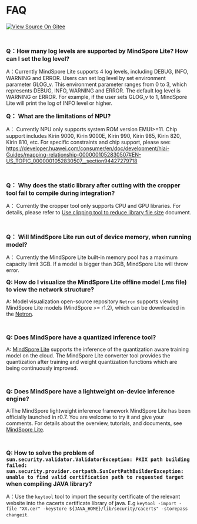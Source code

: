 # FAQ

[![View Source On Gitee](https://mindspore-website.obs.cn-north-4.myhuaweicloud.com/website-images/r1.9/resource/_static/logo_source_en.png)](https://gitee.com/mindspore/docs/blob/r1.9/docs/lite/faq/source_en/faq.md)

<br/>

<font size=3>**Q：How many log levels are supported by MindSpore Lite? How can I set the log level?**</font>

A：Currently MindSpore Lite supports 4 log levels, including DEBUG, INFO, WARNING and ERROR. Users can set log level by set environment parameter GLOG_v. This environment parameter ranges from 0 to 3, which represents DEBUG, INFO, WARNING and ERROR. The default log level is WARNING or ERROR. For example, if the user sets GLOG_v to 1, MindSpore Lite will print the log of INFO level or higher.
<br/>

<font size=3>**Q： What are the limitations of NPU?**</font>

A： Currently NPU only supports system ROM version EMUI>=11. Chip support includes Kirin 9000, Kirin 9000E, Kirin 990, Kirin 985, Kirin 820, Kirin 810, etc. For specific constraints and chip support, please see: <https://developer.huawei.com/consumer/en/doc/development/hiai-Guides/mapping-relationship-0000001052830507#EN-US_TOPIC_0000001052830507__section94427279718>

<br/>

<font size=3>**Q： Why does the static library after cutting with the cropper tool fail to compile during integration?**</font>

A： Currently the cropper tool only supports CPU and GPU libraries. For details, please refer to [Use clipping tool to reduce library file size](https://www.mindspore.cn/lite/docs/en/r1.9/use/cropper_tool.html) document.

<br/>

<font size=3>**Q： Will MindSpore Lite run out of device memory, when running model?**</font>

A： Currently the MindSpore Lite built-in memory pool has a maximum capacity limit 3GB. If a model is bigger than 3GB, MindSpore Lite will throw error.

<font size=3>**Q: How do I visualize the MindSpore Lite offline model (.ms file) to view the network structure?**</font>

A: Model visualization open-source repository `Netron` supports viewing MindSpore Lite models (MindSpore >= r1.2), which can be downloaded in the [Netron](https://github.com/lutzroeder/netron).

<br/>

<font size=3>**Q: Does MindSpore have a quantized inference tool?**</font>

A: [MindSpore Lite](https://www.mindspore.cn/lite/en) supports the inference of the quantization aware training model on the cloud. The MindSpore Lite converter tool provides the quantization after training and weight quantization functions which are being continuously improved.

<br/>

<font size=3>**Q: Does MindSpore have a lightweight on-device inference engine?**</font>

A:The MindSpore lightweight inference framework MindSpore Lite has been officially launched in r0.7. You are welcome to try it and give your comments. For details about the overview, tutorials, and documents, see [MindSpore Lite](https://www.mindspore.cn/lite/en).

<br/>

<font size=3>**Q: How to solve the problem of `sun.security.validator.ValidatorException: PKIX path building failed: sun.security.provider.certpath.SunCertPathBuilderException: unable to find valid certification path to requested target` when compiling JAVA library?**</font>

A：Use the `keytool` tool to import the security certificate of the relevant website into the cacerts certificate library of java. E.g `keytool -import -file "XX.cer" -keystore ${JAVA_HOME}/lib/security/cacerts" -storepass changeit`.

<br/>
